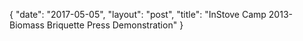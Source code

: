 {
   "date": "2017-05-05",
   "layout": "post",
   "title": "InStove Camp 2013- Biomass Briquette Press Demonstration"
}

